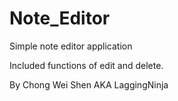 # Note_Editor
Simple note editor application

Included functions of edit and delete.

By Chong Wei Shen AKA LaggingNinja

